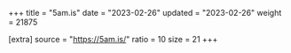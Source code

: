 +++
title = "5am.is"
date = "2023-02-26"
updated = "2023-02-26"
weight = 21875

[extra]
source = "https://5am.is/"
ratio = 10
size = 21
+++

